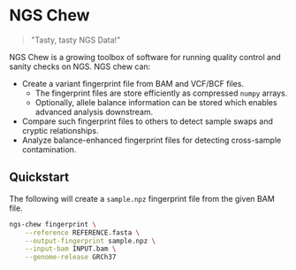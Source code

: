 # NGS Chew

> "Tasty, tasty NGS Data!"

NGS Chew is a growing toolbox of software for running quality control and sanity checks on NGS.
NGS chew can:

- Create a variant fingerprint file from BAM and VCF/BCF files.
    - The fingerprint files are store efficiently as compressed `numpy` arrays.
    - Optionally, allele balance information can be stored which enables advanced analysis downstream.
- Compare such fingerprint files to others to detect sample swaps and cryptic relationships.
- Analyze balance-enhanced fingerprint files for detecting cross-sample contamination.

## Quickstart

The following will create a `sample.npz` fingerprint file from the given BAM file.

```bash
ngs-chew fingerprint \
    --reference REFERENCE.fasta \
    --output-fingerprint sample.npz \
    --input-bam INPUT.bam \
    --genome-release GRCh37
```
